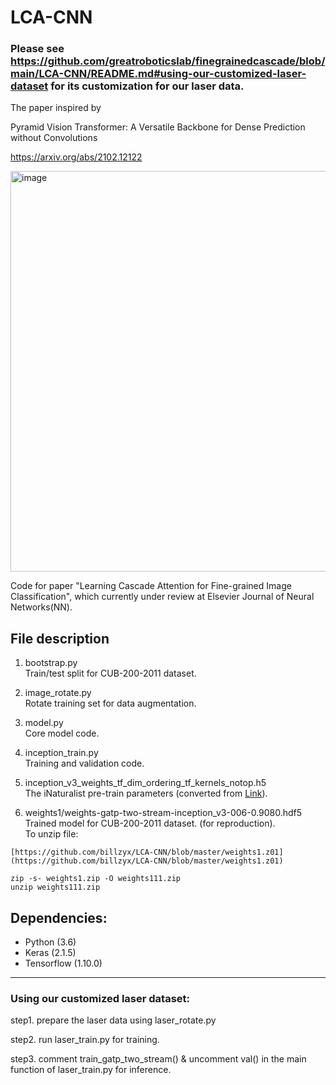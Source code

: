 # LCA-CNN


### Please see https://github.com/greatroboticslab/finegrainedcascade/blob/main/LCA-CNN/README.md#using-our-customized-laser-dataset for its customization for our laser data.


The paper inspired by

Pyramid Vision Transformer: A Versatile Backbone for Dense Prediction
without Convolutions

https://arxiv.org/abs/2102.12122

<img width="641" alt="image" src="https://github.com/greatroboticslab/finegrainedcascade/assets/205781/14fde0b4-cc89-4d0f-a417-d502ba5b834b">

Code for paper "Learning Cascade Attention for Fine-grained Image Classification", which currently 
under review at Elsevier Journal of Neural Networks(NN).


## File description
1. bootstrap.py  
Train/test split for CUB-200-2011 dataset.

2. image_rotate.py  
Rotate training set for data augmentation.

3. model.py  
Core model code.

4. inception_train.py  
Training and validation code.

5. inception_v3_weights_tf_dim_ordering_tf_kernels_notop.h5  
The iNaturalist pre-train parameters (converted from [Link](https://github.com/richardaecn/cvpr18-inaturalist-transfer)).

6. weights1/weights-gatp-two-stream-inception_v3-006-0.9080.hdf5  
Trained model for CUB-200-2011 dataset. (for reproduction).  
To unzip file:
```
[https://github.com/billzyx/LCA-CNN/blob/master/weights1.z01](https://github.com/billzyx/LCA-CNN/blob/master/weights1.z01)

zip -s- weights1.zip -O weights111.zip
unzip weights111.zip
```

## Dependencies:
+ Python (3.6)
+ Keras (2.1.5)
+ Tensorflow (1.10.0)


------

### Using our customized laser dataset:

step1. prepare the laser data using laser_rotate.py

step2. run laser_train.py for training.

step3. comment train_gatp_two_stream() & uncomment val() in the main function of  laser_train.py for inference.






